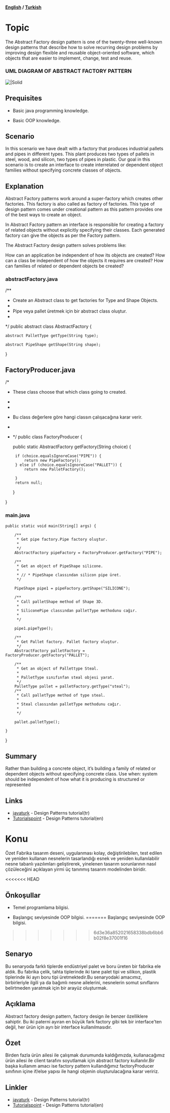#### [English](#topic) / [Turkish](#konu)

# Topic

The Abstract Factory design pattern is one of the twenty-three well-known design patterns that describe how to solve recurring design problems by improving design flexible and reusable object-oriented software, which objects that are easier to implement, change, test and reuse.

### UML DIAGRAM OF ABSTRACT FACTORY PATTERN

![|Solid](https://raw.githubusercontent.com/incubationhub/jee.oop/master/com.ihub.jee.oop/dp/creational/abstractFactory/images/abstractFactorUML.PNG)

## Prequisites

* Basic java programming knowledge.

* Basic OOP knowledge.


## Scenario

In this scenario we have dealt with a factory that produces industrial pallets and pipes in different types. This plant produces two types of pallets in steel, wood, and silicon, two types of pipes in plastic. Our goal in this scenario is to create an interface to create interrelated or dependent object families without specifying concrete classes of objects.

## Explanation

Abstract Factory patterns work around a super-factory which creates other factories. This factory is also called as factory of factories. This type of design pattern comes under creational pattern as this pattern provides one of the best ways to create an object.

In Abstract Factory pattern an interface is responsible for creating a factory of related objects without explicitly specifying their classes. Each generated factory can give the objects as per the Factory pattern.

The Abstract Factory design pattern solves problems like: 

How can an application be independent of how its objects are created?
How can a class be independent of how the objects it requires are created?
How can families of related or dependent objects be created?


### abstractFactory.java
/**
 * Create an Abstract class to get factories for Type and Shape Objects.
 * 
 * Pipe veya pallet üretmek için bir abstract class oluştur.
 * 
 */
public abstract class AbstractFactory {

	abstract PalletType getType(String type);

	abstract PipeShape getShape(String shape);
}

## FactoryProducer.java
/*
 * These class choose that which class going to created.
 * 
 * 
 * Bu class değerlere göre hangi classın çalışacağına karar verir.
 * 
 * */
public class FactoryProducer {

	public static AbstractFactory getFactory(String choice) {

		if (choice.equalsIgnoreCase("PIPE")) {
			return new PipeFactory();
		} else if (choice.equalsIgnoreCase("PALLET")) {
			return new PalletFactory();

		}
		return null;

	}

}

### main.java
	public static void main(String[] args) {

		/**
		 * Get pipe factory.Pipe factory oluştur.
		 *
		 */
		AbstractFactory pipeFactory = FactoryProducer.getFactory("PIPE");

		/**
		 * Get an object of PipeShape silicone.
		 * 
		 * // * PipeShape classından silicon pipe üret.
		 */

		PipeShape pipe1 = pipeFactory.getShape("SILICONE");

		/**
		 * Call palletShape method of Shape 3D.
		 * 
		 * SiliconePipe classından palletType methodunu cağır.
		 * 
		 */

		pipe1.pipeType();

		/**
		 * Get Pallet factory. Pallet factory oluştur.
		 */
		AbstractFactory palletFactory = FactoryProducer.getFactory("PALLET");

		/**
		 * Get an object of Pallettype Steal.
		 * 
		 * PalletType sınıfınfan steal objesi yarat.
		 */
		PalletType pallet = palletFactory.getType("steal");
		/**
		 * Call palletType method of type steal.
		 * 
		 * Steal classından palletType methodunu cağır.
		 * 
		 */

		pallet.palletType();

	}

}

## Summary

Rather than building a concrete object, it’s building a family of related or dependent objects without specifying concrete class.
Use when: system should be independent of how what it is producing is structured or represented

## Links

* [javaturk](http://www.javaturk.org/tasarim-kaliplari-factory-method-uretici-metot-i/) - Design Patterns tutorial(tr)
* [Tutorialspoint](https://www.tutorialspoint.com/design_pattern/factory_pattern.htm) - Design Patterns tutorial(en)


# Konu

Özet Fabrika tasarım deseni, uygulanması kolay, değiştirilebilen, test edilen ve yeniden kullanan nesnelerin tasarlandığı esnek ve yeniden kullanılabilir nesne tabanlı yazılımları geliştirerek, yinelenen tasarım sorunlarının nasıl çözüleceğini açıklayan yirmi üç tanınmış tasarım modelinden biridir.

<<<<<<< HEAD

## Önkoşullar

* Temel programlama bilgisi.

* Başlangıç seviyesinde OOP bilgisi.
=======
Başlangıç seviyesinde OOP bilgisi.
>>>>>>> 6d3e36a852021658338bdb6bb6b02f8e37001f16

## Senaryo

Bu senaryoda farklı tiplerde endüstriyel palet ve boru üreten bir fabrika ele aldık. Bu fabrika çelik, tahta tiplerinde iki tane palet tipi ve silikon, plastik tiplerinde iki ayrı boru tipi üretmektedir.Bu senaryodaki amacımız, birbirleriyle ilgili ya da bağımlı nesne ailelerini, nesnelerin somut sınıflarını belirtmeden yaratmak için bir arayüz oluşturmak.


## Açıklama

Abstract factory design pattern, factory design ile benzer özelliklere sahiptir. Bu iki paterni ayıran en büyük fark factory gibi tek bir interface'ten değil, her ürün için ayrı bir interface kullanılmasıdır.


## Özet

Birden fazla ürün ailesi ile çalışmak durumunda kaldığımızda, kullanacağımız ürün ailesi ile client tarafını soyutlamak için abstract factory kullanılır.Bir başka kullanım amacı ise factory pattern kullandığımız factoryProducer sınıfının içine if/else yapısı ile hangi objenin oluşturulacağına karar veririz.

## Linkler

* [javaturk](http://www.javaturk.org/tasarim-kaliplari-factory-method-uretici-metot-i/) - Design Patterns tutorial(tr)
* [Tutorialspoint](https://www.tutorialspoint.com/design_pattern/factory_pattern.htm) - Design Patterns tutorial(en)
